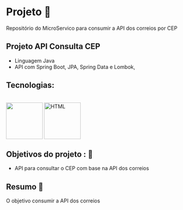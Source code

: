 # Projeto 💼 

Repositório do MicroServico para consumir a API dos correios por CEP

## Projeto API Consulta CEP

- Linguagem Java
- API com Spring Boot, JPA, Spring Data e Lombok,

## Tecnologias: 

<div style="display: inline_block theme=radical" align="justify"><br>
  <img align="center" width="100" src="https://cdn.jsdelivr.net/gh/devicons/devicon/icons/java/java-original-wordmark.svg">
  <img align="center" width="100" src="https://cdn.jsdelivr.net/gh/devicons/devicon/icons/spring/spring-original-wordmark.svg" alt="HTML">
</div>

## Objetivos do projeto : 📖

- API para consultar o CEP com base na API dos correios

## Resumo 📖 

O objetivo  consumir a API dos correios
